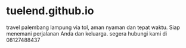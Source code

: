# tuelend.github.io
travel palembang lampung via tol, aman nyaman dan tepat waktu. Siap menemani perjalanan Anda dan keluarga. segera hubungi kami di 08127488437
